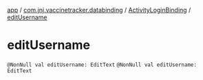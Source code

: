 [app](../../index.md) / [com.jnj.vaccinetracker.databinding](../index.md) / [ActivityLoginBinding](index.md) / [editUsername](./edit-username.md)

# editUsername

`@NonNull val editUsername: EditText`
`@NonNull val editUsername: EditText`